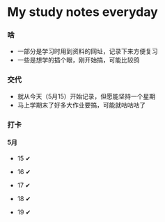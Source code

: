 # My study notes everyday

### 啥

- 一部分是学习时用到资料的网址，记录下来方便复习
- 一些是想学的插个眼，刚开始搞，可能比较鸽

### 交代
- 就从今天（5月15）开始记录，但愿能坚持一个星期
- 马上学期末了好多大作业要搞，可能就咕咕咕了

### 打卡

#### 5月

- 15 ✔
- 16 ✔
- 17 ✔

- 18 ✔

- 19 ✔